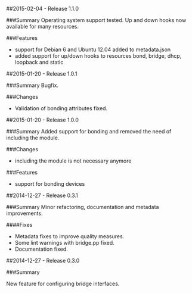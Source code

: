 ##2015-02-04 - Release 1.1.0

###Summary
Operating system support tested. Up and down hooks now available for many resources.

###Features
- support for Debian 6 and Ubuntu 12.04 added to metadata.json
- added support for up/down hooks to resources bond, bridge, dhcp, loopback and static

##2015-01-20 - Release 1.0.1

###Summary
Bugfix.

###Changes
- Validation of bonding attributes fixed.

##2015-01-20 - Release 1.0.0

###Summary
Added support for bonding and removed the need of including the module.

###Changes
- including the module is not necessary anymore

###Features
- support for bonding devices

##2014-12-27 - Release 0.3.1

###Summary
Minor refactoring, documentation and metadata improvements.

####Fixes
- Metadata fixes to improve quality measures.
- Some lint warnings with bridge.pp fixed.
- Documentation fixed.

##2014-12-27 - Release 0.3.0

###Summary

New feature for configuring bridge interfaces.